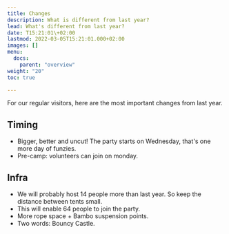 ```yaml
---
title: Changes
description: What is different from last year?
lead: What's different from last year?
date: T15:21:01\+02:00
lastmod: 2022-03-05T15:21:01.000+02:00
images: []
menu: 
  docs:
    parent: "overview"
weight: "20"
toc: true

---
```

For our regular visitors, here are the most important changes from last year.

## Timing

* Bigger, better and uncut! The party starts on Wednesday, that's one more day of funzies.
* Pre-camp: volunteers can join on monday.

## Infra

* We will probably host 14 people more than last year. So keep the distance between tents small.
* This will enable 64 people to join the party.
* More rope space + Bambo suspension points.
* Two words: Bouncy Castle.
